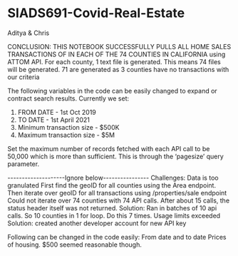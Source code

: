 # SIADS691-Covid-Real-Estate
Aditya & Chris

CONCLUSION: THIS NOTEBOOK SUCCESSFULLY PULLS ALL HOME SALES TRANSACTIONS OF IN EACH OF THE 74 COUNTIES IN CALIFORNIA using ATTOM API. 
For each county, 1 text file is generated. This means 74 files will be generated. 71 are generated as 3 counties have no transactions with our criteria

The following variables in the code can be easily changed to expand or contract search results. Currently we set:
1) FROM DATE - 1st Oct 2019
2) TO DATE - 1st April 2021
3) Minimum transaction size - $500K
4) Maximum transaction size - $5M

Set the maximum number of records fetched with each API call to be 50,000 which is more than sufficient. This is through the ‘pagesize’ query parameter.

--------------------Ignore below----------------
Challenges:
Data is too granulated
First find the geoID for all counties using the Area endpoint. Then iterate over geoID for all transactions using /properties/sale endpoint
 Could not iterate over 74 counties with 74 API calls. After about 15 calls, the status header itself was not returned. 
Solution: Ran in batches of 10 api calls. So 10 counties in 1 for loop. Do this 7 times.
Usage limits exceeded
Solution: created another developer account for new API key

Following can be changed in the code easily:
From date and to date
Prices of housing. $500 seemed reasonable though.


